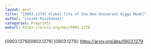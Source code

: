 ```yaml
---
layout: post
title: "[0903.1279] Global fits of the Non-Universal Higgs Model"
author: "Leszek Roszkowski"
categories: Preprints
weburl: https://arxiv.org/abs/0903.1279
---
```


[0903.1279][0903.1279]
[0903.1279]: https://arxiv.org/abs/0903.1279
